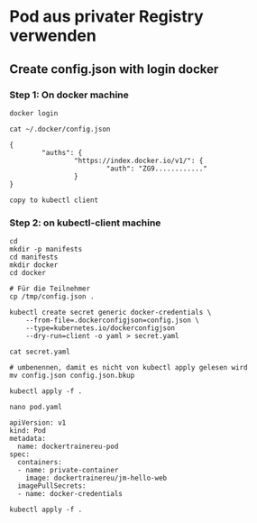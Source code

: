 # Pod aus privater Registry verwenden

## Create config.json with login docker

### Step 1: On docker machine 

```
docker login
```

```
cat ~/.docker/config.json
```

```
{
        "auths": {
                "https://index.docker.io/v1/": {
                        "auth": "ZG9............"
                }
}
```

```
copy to kubectl client
```

### Step 2: on kubectl-client machine 

```
cd
mkdir -p manifests
cd manifests
mkdir docker
cd docker
```

```
# Für die Teilnehmer
cp /tmp/config.json .

```
```
kubectl create secret generic docker-credentials \
    --from-file=.dockerconfigjson=config.json \
    --type=kubernetes.io/dockerconfigjson
    --dry-run=client -o yaml > secret.yaml 
```

```
cat secret.yaml
```

```
# umbenennen, damit es nicht von kubectl apply gelesen wird
mv config.json config.json.bkup 
```

```
kubectl apply -f .
```

```
nano pod.yaml 
```

```
apiVersion: v1
kind: Pod
metadata:
  name: dockertrainereu-pod
spec:
  containers:
  - name: private-container
    image: dockertrainereu/jm-hello-web
  imagePullSecrets:
  - name: docker-credentials
```

```
kubectl apply -f .
```

